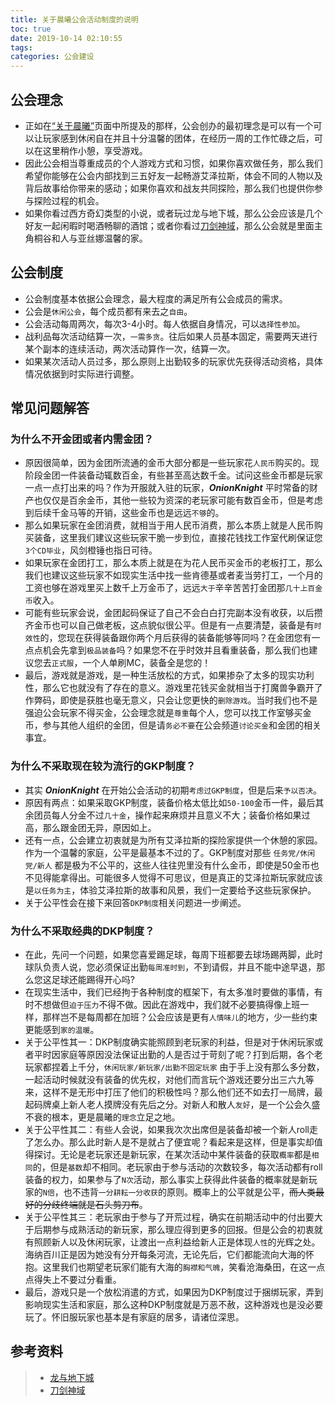 ```yaml
---
title: 关于晨曦公会活动制度的说明
toc: true
date: 2019-10-14 02:10:55
tags:
categories: 公会建设
---
```


## 公会理念

* 正如在[“关于晨曦”](https://dawn-wow.info/about/)页面中所提及的那样，公会创办的最初理念是可以有一个可以让玩家感到休闲自在并且十分温馨的团体，在经历一周的工作忙碌之后，可以在这里稍作小憩，享受游戏。
* 因此公会相当尊重成员的个人游戏方式和习惯，如果你喜欢做任务，那么我们希望你能够在公会内部找到三五好友一起畅游艾泽拉斯，体会不同的人物以及背后故事给你带来的感动；如果你喜欢和战友共同探险，那么我们也提供你参与探险过程的机会。
* 如果你看过西方奇幻类型的小说，或者玩过龙与地下城，那么公会应该是几个好友一起闲暇时喝酒畅聊的酒馆；或者你看过[刀剑神域](https://www.bilibili.com/bangumi/media/md24755609/?from=search&seid=11664597316715003485)，那么公会就是里面主角桐谷和人与亚丝娜温馨的家。

## 公会制度

* 公会制度基本依据公会理念，最大程度的满足所有公会成员的需求。
* 公会是``休闲公会``，每个成员都有来去之``自由``。
* 公会活动每周两次，每次3-4小时。每人依据自身情况，可以``选择性参加``。
* 战利品每次活动结算一次，``一需多贪``。往后如果人员基本固定，需要两天进行某个副本的连续活动，两次活动算作一次，结算一次。
* 如果某次活动人员过多，那么原则上出勤较多的玩家优先获得活动资格，具体情况依据到时实际进行调整。

## 常见问题解答
### 为什么不开金团或者内需金团？
* 原因很简单，因为金团所流通的金币大部分都是一些玩家花``人民币``购买的。现阶段金团一件装备动辄数百金，有些甚至高达数千金。试问这些金币都是玩家一点一点打出来的吗？作为开服就入驻的玩家，***<font title="&nbsp; 洋葱骑士">OnionKnight</font>*** 平时常备的财产也仅仅是百余金币，其他一些较为资深的老玩家可能有数百金币，但是考虑到后续千金马等的开销，这些金币也是远远``不够``的。
* 那么如果玩家在金团消费，就相当于用人民币消费，那么本质上就是人民币购买装备，这里我们建议这些玩家干脆一步到位，直接花钱找工作室代刷保证您`3个CD毕业`，风剑橙锤也指日可待。
* 如果玩家在金团打工，那么本质上就是在为花人民币买金币的老板打工，那么我们也建议这些玩家不如现实生活中找一些肯德基或者麦当劳打工，一个月的工资也够在游戏里买上数千上万金币了，远远``大于``辛辛苦苦打金团那``几十上百金币``收入。
* 可能有些玩家会说，金团起码保证了自己不会白白打完副本没有收获，以后攒齐金币也可以自己做老板，这点貌似很公平。但是有一点要清楚，装备是有``时效性``的，您现在获得装备跟你两个月后获得的装备能够等同吗？在金团您有一点点机会先拿到``极品装备``吗？如果您不在乎时效并且看重装备，那么我们也建议您去``正式服``，一个人单刷MC，装备全是您的！
* 最后，游戏就是游戏，是一种生活放松的方式，如果掺杂了太多的现实功利性，那么它也就没有了存在的意义。游戏里花钱买金就相当于打魔兽争霸开了作弊码，即使是获胜也毫无意义，只会让您更快的``删除游戏``。当时我们也不是强迫公会玩家不得买金，公会理念就是``尊重``每个人，您可以找工作室够买金币，参与其他人组织的金团，但是请``务必不要``在公会频道``讨论买金``和金团的相关事宜。

### 为什么不采取现在较为流行的GKP制度？
* 其实 ***<font title="&nbsp; 洋葱骑士">OnionKnight</font>*** 在开始公会活动的初期``考虑过GKP制度``，但是后来``予以否决``。
* 原因有两点：如果采取GKP制度，装备价格太低比如`50-100`金币一件，最后其余团员每人分金不过`几十金`，操作起来麻烦并且意义不大；装备价格如果过高，那么跟金团无异，原因如上。
* 还有一点，公会建立初衷就是为所有艾泽拉斯的探险家提供一个休憩的家园。作为一个温馨的家庭，公平是最基本不过的了。GKP制度对那些 ``任务党/休闲党/新人`` 都是极为不公平的，这些人往往兜里没有什么金币，即使是50金币也不见得能拿得出。可能很多人觉得不可思议，但是真正的艾泽拉斯玩家就应该是``以任务为主``，体验艾泽拉斯的故事和风景，我们一定要给予这些玩家保护。
* 关于公平性会在接下来回答`DKP制度`相关问题进一步阐述。

### 为什么不采取经典的DKP制度？
* 在此，先问一个问题，如果您喜爱踢足球，每周下班都要去球场踢两脚，此时球队负责人说，您必须保证出勤``每周准时到``，不到请假，并且不能中途早退，那么您这足球还能踢得开心吗?
* 在现实生活中，我们已经拘于各种制度的框架下，有太多准时要做的事情，有时不想做但``迫于压力``不得不做。因此在游戏中，我们就不必要搞得像上班一样，那样岂不是每周都在加班？公会应该是更有``人情味儿``的地方，少一些约束更能感到``家的温暖``。
* 关于公平性其一：DKP制度确实能照顾到老玩家的利益，但是对于休闲玩家或者平时因家庭等原因没法保证出勤的人是否过于苛刻了呢？打到后期，各个老玩家都捏着上千分，``休闲玩家/新玩家/出勤不固定玩家`` 由于手上没有那么多分数，一起活动时候就没有装备的优先权，对他们而言玩个游戏还要分出三六九等来，这样不是无形中打压了他们的积极性吗？那么他们还不如去打一局牌，最起码牌桌上新人老人摸牌没有先后之分。对新人和散人``友好``，是一个公会久盛不衰的根本，更是晨曦的``理念``立足之地。
* 关于公平性其二：有些人会说，如果我次次出席但是装备却被一个新人roll走了怎么办。那么此时新人是不是就占了便宜呢？看起来是这样，但是事实却值得探讨。无论是老玩家还是新玩家，在某次活动中某件装备的获取``概率``都是``相同``的，但是``基数``却不相同。老玩家由于参与活动的次数较多，每次活动都有roll装备的权力，如果参与了`N次`活动，那么事实上获得此件装备的概率就是新玩家的`N倍`，也不违背``一分耕耘一分收获``的原则。概率上的公平就是公平，~~而人类最好的分歧终端就是石头剪刀布~~。
* 关于公平性其三：老玩家由于参与了开荒过程，确实在前期活动中的付出要大于后期参与成熟活动的新玩家，那么理应得到更多的回报。但是公会的初衷就有照顾新人以及休闲玩家，让渡出一点利益给新人正是体现``人性``的光辉之处。海纳百川正是因为她没有分开每条河流，无论先后，它们都能流向大海的怀抱。这里我们也期望老玩家们能有大海的``胸襟和气魄``，笑看沧海桑田，在这一点点得失上不要过分看重。
* 最后，游戏只是一个放松消遣的方式，如果因为DKP制度过于捆绑玩家，弄到影响现实生活和家庭，那么这种DKP制度就是万恶不赦，这种游戏也是没必要玩了。怀旧服玩家也基本是有家庭的居多，请诸位深思。






## 参考资料
> - [龙与地下城](https://baike.baidu.com/item/%E9%BE%99%E4%B8%8E%E5%9C%B0%E4%B8%8B%E5%9F%8E/31164?fr=aladdin)
> - [刀剑神域](https://baike.baidu.com/item/%E5%88%80%E5%89%91%E7%A5%9E%E5%9F%9F/26572)
